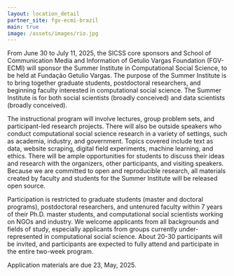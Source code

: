 ```yaml
---
layout: location_detail
partner_site: fgv-ecmi-brazil
main: true
image: /assets/images/rio.jpg
---
```


[//]: # (ORGANIZERS: Update the info to match your location. Add a site image to /assets/images/ and update the placeholder URL above to match it. See _data/2025/FGV/ECMI Brazil for yml files that control the header content, location info on general sites page, people lists, and sidebar.)

From June 30 to July 11, 2025, the SICSS core sponsors and School of Communication Media and Information of Getulio Vargas Foundation (FGV-ECMI) will sponsor the Summer Institute in Computational Social Science, to be held at Fundação Getulio Vargas. The purpose of the Summer Institute is to bring together graduate students, postdoctoral researchers, and beginning faculty interested in computational social science. The Summer Institute is for both social scientists (broadly conceived) and data scientists (broadly conceived).

The instructional program will involve lectures, group problem sets, and participant-led research projects. There will also be outside speakers who conduct computational social science research in a variety of settings, such as academia, industry, and government. Topics covered include text as data, website scraping, digital field experiments, machine learning, and ethics. There will be ample opportunities for students to discuss their ideas and research with the organizers, other participants, and visiting speakers. Because we are committed to open and reproducible research, all materials created by faculty and students for the Summer Institute will be released open source.

Participation is restricted to graduate students (master and doctoral programs), postdoctoral researchers, and untenured faculty within 7 years of their Ph.D. master students, and computational social scientists working on NGOs and industry. We welcome applicants from all backgrounds and fields of study, especially applicants from groups currently under-represented in computational social science. About 20-30 participants will be invited, and participants are expected to fully attend and participate in the entire two-week program.

Application materials are due 23, May, 2025.

[//]: # (ORGANIZERS: feel free to add a link to your application materials or your SICSS apply page above.)
